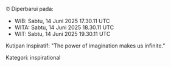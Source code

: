 ⏰ Diperbarui pada:
- WIB: Sabtu, 14 Juni 2025 17.30.11 UTC
- WITA: Sabtu, 14 Juni 2025 18.30.11 UTC
- WIT: Sabtu, 14 Juni 2025 19.30.11 UTC

Kutipan Inspiratif:
"The power of imagination makes us infinite."


Kategori: inspirational


